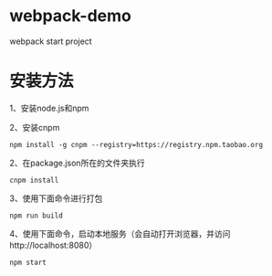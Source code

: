 # webpack-demo
webpack start project
# 安装方法
1、安装node.js和npm

2、安装cnpm
```
npm install -g cnpm --registry=https://registry.npm.taobao.org
```
2、在package.json所在的文件夹执行
```
cnpm install
```
3、使用下面命令进行打包
```
npm run build
```
4、使用下面命令，启动本地服务（会自动打开浏览器，并访问http://localhost:8080）
```
npm start
```
